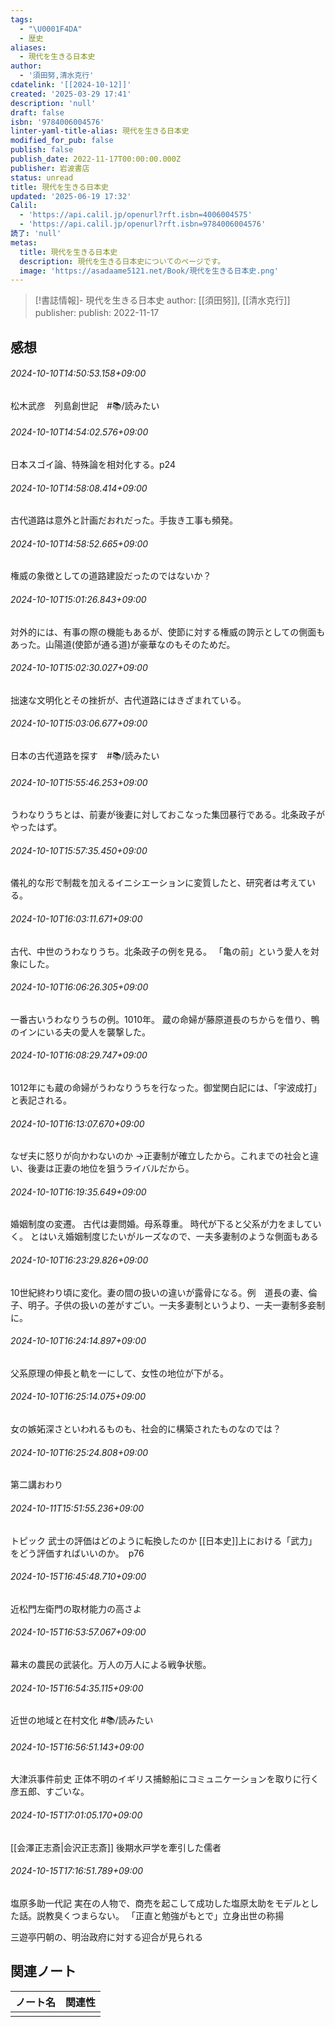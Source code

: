 ```yaml
---
tags:
  - "\U0001F4DA"
  - 歴史
aliases:
  - 現代を生きる日本史
author:
  - '須田努,清水克行'
cdatelink: '[[2024-10-12]]'
created: '2025-03-29 17:41'
description: 'null'
draft: false
isbn: '9784006004576'
linter-yaml-title-alias: 現代を生きる日本史
modified_for_pub: false
publish: false
publish_date: 2022-11-17T00:00:00.000Z
publisher: 岩波書店
status: unread
title: 現代を生きる日本史
updated: '2025-06-19 17:32'
Calil:
  - 'https://api.calil.jp/openurl?rft.isbn=4006004575'
  - 'https://api.calil.jp/openurl?rft.isbn=9784006004576'
読了: 'null'
metas:
  title: 現代を生きる日本史
  description: 現代を生きる日本史についてのページです。
  image: 'https://asadaame5121.net/Book/現代を生きる日本史.png'
---
```

> [!書誌情報]-
>  現代を生きる日本史
>  author: [[須田努]], [[清水克行]]
>  publisher: 
>  publish: 2022-11-17 
　
## 感想
###### 2024-10-10T14:50:53.158+09:00

松木武彦　列島創世記　#📚/読みたい 


###### 2024-10-10T14:54:02.576+09:00

日本スゴイ論、特殊論を相対化する。p24

###### 2024-10-10T14:58:08.414+09:00

古代道路は意外と計画だおれだった。手抜き工事も頻発。

###### 2024-10-10T14:58:52.665+09:00

権威の象徴としての道路建設だったのではないか？

###### 2024-10-10T15:01:26.843+09:00

対外的には、有事の際の機能もあるが、使節に対する権威の誇示としての側面もあった。山陽道(使節が通る道)が豪華なのもそのためだ。

###### 2024-10-10T15:02:30.027+09:00

拙速な文明化とその挫折が、古代道路にはきざまれている。

###### 2024-10-10T15:03:06.677+09:00

日本の古代道路を探す　#📚/読みたい

###### 2024-10-10T15:55:46.253+09:00

うわなりうちとは、前妻が後妻に対しておこなった集団暴行である。北条政子がやったはず。


###### 2024-10-10T15:57:35.450+09:00

儀礼的な形で制裁を加えるイニシエーションに変質したと、研究者は考えている。
###### 2024-10-10T16:03:11.671+09:00

古代、中世のうわなりうち。北条政子の例を見る。
「亀の前」という愛人を対象にした。

###### 2024-10-10T16:06:26.305+09:00

一番古いうわなりうちの例。1010年。
蔵の命婦が藤原道長のちからを借り、鴨のインにいる夫の愛人を襲撃した。

###### 2024-10-10T16:08:29.747+09:00

1012年にも蔵の命婦がうわなりうちを行なった。御堂関白記には、「宇波成打」と表記される。

###### 2024-10-10T16:13:07.670+09:00

なぜ夫に怒りが向かわないのか
→正妻制が確立したから。これまでの社会と違い、後妻は正妻の地位を狙うライバルだから。
###### 2024-10-10T16:19:35.649+09:00

婚姻制度の変遷。
古代は妻問婚。母系尊重。
時代が下ると父系が力をましていく。
とはいえ婚姻制度じたいがルーズなので、一夫多妻制のような側面もある

###### 2024-10-10T16:23:29.826+09:00

10世紀終わり頃に変化。妻の間の扱いの違いが露骨になる。例　道長の妻、倫子、明子。子供の扱いの差がすごい。一夫多妻制というより、一夫一妻制多妾制に。

###### 2024-10-10T16:24:14.897+09:00

父系原理の伸長と軌を一にして、女性の地位が下がる。

###### 2024-10-10T16:25:14.075+09:00

女の嫉妬深さといわれるものも、社会的に構築されたものなのでは？

###### 2024-10-10T16:25:24.808+09:00

第二講おわり
###### 2024-10-11T15:51:55.236+09:00

トピック
武士の評価はどのように転換したのか
[[日本史]]上における「武力」をどう評価すればいいのか。　p76
###### 2024-10-15T16:45:48.710+09:00

近松門左衛門の取材能力の高さよ

###### 2024-10-15T16:53:57.067+09:00

幕末の農民の武装化。万人の万人による戦争状態。


###### 2024-10-15T16:54:35.115+09:00

近世の地域と在村文化
#📚/読みたい

###### 2024-10-15T16:56:51.143+09:00

大津浜事件前史
正体不明のイギリス捕鯨船にコミュニケーションを取りに行く彦五郎、すごいな。

###### 2024-10-15T17:01:05.170+09:00

[[会澤正志斎|会沢正志斎]]
後期水戸学を牽引した儒者

###### 2024-10-15T17:16:51.789+09:00

塩原多助一代記
実在の人物で、商売を起こして成功した塩原太助をモデルとした話。説教臭くつまらない。
「正直と勉強がもとで」立身出世の称揚

三遊亭円朝の、明治政府に対する迎合が見られる


## 関連ノート
| ノート名 | 関連性 |
| ---- | --- |
|      |     |
